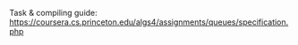 Task & compiling guide: \
https://coursera.cs.princeton.edu/algs4/assignments/queues/specification.php
